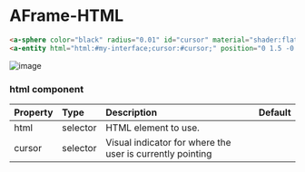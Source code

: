 # AFrame-HTML

```html
<a-sphere color="black" radius="0.01" id="cursor" material="shader:flat"></a-sphere>
<a-entity html="html:#my-interface;cursor:#cursor;" position="0 1.5 -0.5"></a-entity>
```

![image](https://user-images.githubusercontent.com/4225330/167301172-50270499-ac85-4b14-a25e-f82454b19cb0.png)

<!--DOCS-->
### html component

| Property | Type     | Description            | Default |
| :------- | :------- | :--------------------- | :------ |
| html     | selector | HTML element to use.   |         |
| cursor   | selector | Visual indicator for where the user is currently pointing |         |

<!--DOCS_END-->
